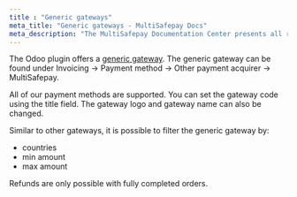 ```yaml
---
title : "Generic gateways"
meta_title: "Generic gateways - MultiSafepay Docs"
meta_description: "The MultiSafepay Documentation Center presents all relevant information about our Plugins and API. You can also find support pages for payment methods, tools and general questions as well as the contact details of our Support and Integration Teams."
---
```

The Odoo plugin offers a [generic gateway](/faq/general/generic-gateways/). The generic gateway can be found under Invoicing -> Payment method -> Other payment acquirer -> MultiSafepay.

All of our payment methods are supported. You can set the gateway code using the title field. The gateway logo and gateway name can also be changed.

Similar to other gateways, it is possible to filter the generic gateway by:

* countries
* min amount
* max amount


Refunds are only possible with fully completed orders.
